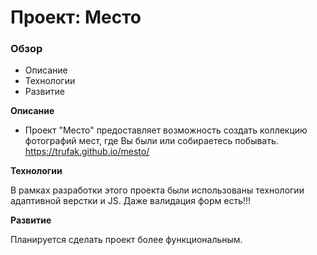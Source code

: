 # Проект: Место

### Обзор

* Описание
* Технологии
* Развитие

**Описание**

* Проект "Место" предоставляет возможность создать коллекцию фотографий мест, где Вы были или собираетесь побывать.
https://trufak.github.io/mesto/

**Технологии**

В рамках разработки этого проекта были использованы технологии адаптивной верстки и JS. Даже валидация форм есть!!!

**Развитие**

Планируется сделать проект более функциональным.
